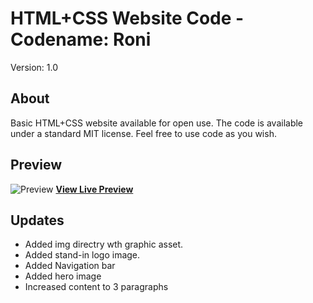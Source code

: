 # HTML+CSS Website Code - Codename: Roni
Version: 1.0
## About
Basic HTML+CSS website available for open use. The code is available under a standard MIT license. 
Feel free to use code as you wish. 

## Preview
![Preview](https://img.www-source.net/roni/roni-github-preview-0001.png)
**[View Live Preview](https://apps.www-source.net/samples/roni/)**


## Updates
- Added img directry wth graphic asset.
- Added stand-in logo image.
- Added Navigation bar
- Added hero image
- Increased content to 3 paragraphs


